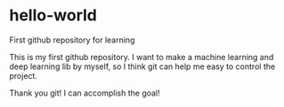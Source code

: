 # hello-world
First github repository for learning

This is my first github repository. I want to make a machine learning and deep learning lib by myself, so I think git can help me easy to control the project.

Thank you git! I can accomplish the goal!
